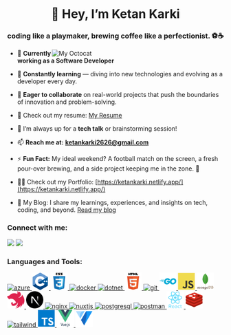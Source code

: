 <h1 align="center">👋 Hey, I’m Ketan Karki</h1>
<h3 align="center">coding like a playmaker, brewing coffee like a perfectionist. ⚽☕</h3>
<img align="right" alt="My Octocat" width="400" src="https://github.com/user-attachments/assets/f1228684-7fcb-496f-8b04-860bd4556e95">


- 🔭 **Currently working as a Software Developer** 

- 🌱 **Constantly learning** — diving into new technologies and evolving as a developer every day.

- 🤝 **Eager to collaborate** on real-world projects that push the boundaries of innovation and problem-solving.

- 📄 Check out my resume: [My Resume](https://drive.google.com/file/d/1pxtbYSCKsC6HNTXTduyaQ9liYREpbDxQ/view?usp=sharing)

- 💬 I’m always up for a **tech talk** or brainstorming session!

- 📫 **Reach me at:** **ketankarki2626@gmail.com**

- ⚡ **Fun Fact:** My ideal weekend? A football match on the screen, a fresh pour-over brewing, and a side project keeping me in the zone. 🚀

- 👨‍💻 Check out my Portfolio: [https://ketankarki.netlify.app/](https://ketankarki.netlify.app/)

- 📝 My Blog: I share my learnings, experiences, and insights on tech, coding, and beyond. [Read my blog](https://ketankarki-devopsinsights.hashnode.dev/)

<h3 align="left">Connect with me:</h3>
<p align="left">
<a href="https://x.com/KetanKarki" target="blank"><img src="https://github.com/Anmol-Baranwal/Cool-GIFs-For-GitHub/assets/74038190/cc4fe88c-7f7a-41d8-b449-34b7a178c1c6" width="40"></a>
<a href="https://linkedin.com/in/ketan-karki-9a9b071b6" target="blank"><img src="https://user-images.githubusercontent.com/74038190/235294012-0a55e343-37ad-4b0f-924f-c8431d9d2483.gif" width="40"></a>
<!-- <a href="https://www.leetcode.com/ketankarki2626" target="blank"><img align="center" src="https://raw.githubusercontent.com/rahuldkjain/github-profile-readme-generator/master/src/images/icons/Social/leet-code.svg" alt="ketankarki2626" height="30" width="40" /></a>
<a href="https://auth.geeksforgeeks.org/user/ketankarki2626" target="blank"><img align="center" src="https://raw.githubusercontent.com/rahuldkjain/github-profile-readme-generator/master/src/images/icons/Social/geeks-for-geeks.svg" alt="ketankarki2626" height="30" width="40" /></a>
<a href="https://www.hackerrank.com/ketankarki2626" target="blank"><img align="center" src="https://raw.githubusercontent.com/rahuldkjain/github-profile-readme-generator/master/src/images/icons/Social/hackerrank.svg" alt="ketankarki2626" height="30" width="40" /></a>
<a href="https://codeforces.com/profile/_ketan_" target="blank"><img align="center" src="https://raw.githubusercontent.com/rahuldkjain/github-profile-readme-generator/master/src/images/icons/Social/codeforces.svg" alt="_ketan_" height="30" width="40" /></a> -->
</p>

<h3 align="left">Languages and Tools:</h3>
<p align="left"> 
<a href="https://azure.microsoft.com/en-in/" target="_blank" rel="noreferrer"> <img src="https://www.vectorlogo.zone/logos/microsoft_azure/microsoft_azure-icon.svg" alt="azure" width="40" height="40"/> </a> 
<a href="https://www.w3schools.com/cpp/" target="_blank" rel="noreferrer"> <img src="https://raw.githubusercontent.com/devicons/devicon/master/icons/cplusplus/cplusplus-original.svg" alt="cplusplus" width="40" height="40"/> </a> 
<a href="https://www.w3schools.com/css/" target="_blank" rel="noreferrer"> <img src="https://raw.githubusercontent.com/devicons/devicon/master/icons/css3/css3-original-wordmark.svg" alt="css3" width="40" height="40"/> </a> 
<a href="https://www.docker.com/" target="_blank" rel="noreferrer"> <img src="https://cdn.jsdelivr.net/gh/devicons/devicon@latest/icons/docker/docker-original.svg" alt="docker" width="40" height="40"/> </a> 
<a href="https://dotnet.microsoft.com/en-us/apps/aspnet" target="_blank" rel="noreferrer"> <img src="https://www.vectorlogo.zone/logos/dotnet/dotnet-official.svg" alt="dotnet" width="40" height="40"/> </a> 
<a href="https://www.w3.org/html/" target="_blank" rel="noreferrer"> <img src="https://raw.githubusercontent.com/devicons/devicon/master/icons/html5/html5-original-wordmark.svg" alt="html5" width="40" height="40"/> </a> 
<a href="https://git-scm.com/" target="_blank" rel="noreferrer"> <img src="https://www.vectorlogo.zone/logos/git-scm/git-scm-icon.svg" alt="git" width="40" height="40"/> </a> 
<a href="https://go.dev/" target="_blank" rel="noreferrer"> <img src="https://github.com/devicons/devicon/blob/master/icons/go/go-original-wordmark.svg" alt="go" width="40" height="40"/> </a> 
<a href="https://developer.mozilla.org/en-US/docs/Web/JavaScript" target="_blank" rel="noreferrer"> <img src="https://raw.githubusercontent.com/devicons/devicon/master/icons/javascript/javascript-original.svg" alt="javascript" width="40" height="40"/> </a> 
<a href="https://www.mongodb.com/" target="_blank" rel="noreferrer"> <img src="https://raw.githubusercontent.com/devicons/devicon/master/icons/mongodb/mongodb-original-wordmark.svg" alt="mongodb" width="40" height="40"/> </a> 
<a href="https://nestjs.com/" target="_blank" rel="noreferrer"> <img src="https://raw.githubusercontent.com/devicons/devicon/master/icons/nestjs/nestjs-original.svg" alt="nestjs" width="40" height="40"/> </a> 
<a href="https://nextjs.org/" target="_blank" rel="noreferrer"> <img src="https://github.com/devicons/devicon/blob/master/icons/nextjs/nextjs-original.svg" alt="nextjs" width="40" height="40"/> </a> 
<a href="https://nginx.org/" target="_blank" rel="noreferrer"> <img src="https://cdn.jsdelivr.net/gh/devicons/devicon@latest/icons/nginx/nginx-original.svg" alt="nginx" width="40" height="40"/> </a> 
<a href="https://nuxt.com/" target="_blank" rel="noreferrer"> <img src="https://www.vectorlogo.zone/logos/nuxtjs/nuxtjs-icon.svg" alt="nuxtjs" width="40" height="40"/> </a> 
<a href="https://www.postgresql.org/" target="_blank" rel="noreferrer"> <img src="https://cdn.jsdelivr.net/gh/devicons/devicon@latest/icons/postgresql/postgresql-original.svg" alt="postgresql" width="40" height="40"/> </a> 
<a href="https://postman.com" target="_blank" rel="noreferrer"> <img src="https://www.vectorlogo.zone/logos/getpostman/getpostman-icon.svg" alt="postman" width="40" height="40"/> </a> 
<a href="https://reactjs.org/" target="_blank" rel="noreferrer"> <img src="https://raw.githubusercontent.com/devicons/devicon/master/icons/react/react-original-wordmark.svg" alt="react" width="40" height="40"/> </a> 
<a href="https://redis.io/" target="_blank" rel="noreferrer"> <img src="https://github.com/devicons/devicon/blob/master/icons/redis/redis-original.svg" alt="redis" width="40" height="40"/> </a> 
<a href="https://tailwindcss.com/" target="_blank" rel="noreferrer"> <img src="https://www.vectorlogo.zone/logos/tailwindcss/tailwindcss-icon.svg" alt="tailwind" width="40" height="40"/> </a> 
<a href="https://www.typescriptlang.org/" target="_blank" rel="noreferrer"> <img src="https://raw.githubusercontent.com/devicons/devicon/master/icons/typescript/typescript-original.svg" alt="typescript" width="40" height="40"/> </a> 
<a href="https://vuejs.org/" target="_blank" rel="noreferrer"> <img src="https://raw.githubusercontent.com/devicons/devicon/master/icons/vuejs/vuejs-original-wordmark.svg" alt="vuejs" width="40" height="40"/> </a> 
<a href="https://vuetifyjs.com/en/" target="_blank" rel="noreferrer"> <img src="https://raw.githubusercontent.com/devicons/devicon/master/icons/vuetify/vuetify-original.svg" alt="vuetify" width="40" height="40"/> </a> 
</p>
